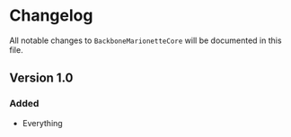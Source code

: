 # Changelog

All notable changes to `BackboneMarionetteCore` will be documented in this file.

## Version 1.0

### Added
- Everything
